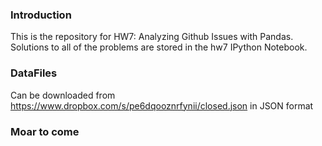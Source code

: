 ### Introduction
This is the repository for HW7: Analyzing Github Issues with Pandas. 
Solutions to all of the problems are stored in the hw7 IPython Notebook.      


### DataFiles
Can be downloaded from https://www.dropbox.com/s/pe6dqooznrfynii/closed.json in JSON format


### Moar to come   

